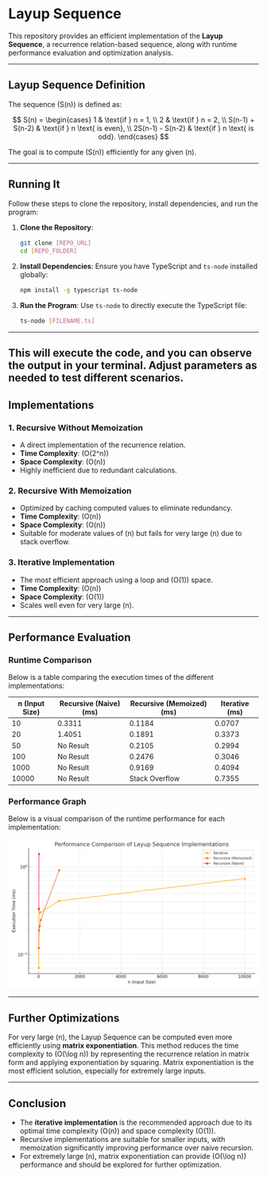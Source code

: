 # Layup Sequence

This repository provides an efficient implementation of the **Layup Sequence**, a recurrence relation-based sequence, along with runtime performance evaluation and optimization analysis.

---

## Layup Sequence Definition

The sequence \(S(n)\) is defined as:

$$
S(n) = 
\begin{cases} 
1 & \text{if } n = 1, \\
2 & \text{if } n = 2, \\
S(n-1) + S(n-2) & \text{if } n \text{ is even}, \\
2S(n-1) - S(n-2) & \text{if } n \text{ is odd}.
\end{cases}
$$

The goal is to compute \(S(n)\) efficiently for any given \(n\).

---

## Running It

Follow these steps to clone the repository, install dependencies, and run the program:

1. **Clone the Repository**:
   ```bash
   git clone [REPO_URL]
   cd [REPO_FOLDER]
   ```

2. **Install Dependencies**:
   Ensure you have TypeScript and `ts-node` installed globally:
   ```bash
   npm install -g typescript ts-node
   ```

3. **Run the Program**:
   Use `ts-node` to directly execute the TypeScript file:
   ```bash
   ts-node [FILENAME.ts]
   ```

---

This will execute the code, and you can observe the output in your terminal. Adjust parameters as needed to test different scenarios.
---

## Implementations

### **1. Recursive Without Memoization**
- A direct implementation of the recurrence relation.
- **Time Complexity**: \(O(2^n)\)
- **Space Complexity**: \(O(n)\)
- Highly inefficient due to redundant calculations.

### **2. Recursive With Memoization**
- Optimized by caching computed values to eliminate redundancy.
- **Time Complexity**: \(O(n)\)
- **Space Complexity**: \(O(n)\)
- Suitable for moderate values of \(n\) but fails for very large \(n\) due to stack overflow.

### **3. Iterative Implementation**
- The most efficient approach using a loop and \(O(1)\) space.
- **Time Complexity**: \(O(n)\)
- **Space Complexity**: \(O(1)\)
- Scales well even for very large \(n\).

---

## Performance Evaluation

### Runtime Comparison

Below is a table comparing the execution times of the different implementations:

| **n (Input Size)** | **Recursive (Naive) (ms)** | **Recursive (Memoized) (ms)** | **Iterative (ms)** |
|---------------------|----------------------------|-------------------------------|--------------------|
| 10                 | 0.3311                    | 0.1184                        | 0.0707            |
| 20                 | 1.4051                    | 0.1891                        | 0.3373            |
| 50                 | No Result                 | 0.2105                        | 0.2994            |
| 100                | No Result                 | 0.2476                        | 0.3046            |
| 1000               | No Result                 | 0.9169                        | 0.4094            |
| 10000              | No Result                 | Stack Overflow                | 0.7355            |

### Performance Graph

Below is a visual comparison of the runtime performance for each implementation:

![Results](/layup_sequence_performance.png)

---

## Further Optimizations

For very large \(n\), the Layup Sequence can be computed even more efficiently using **matrix exponentiation**. This method reduces the time complexity to \(O(\log n)\) by representing the recurrence relation in matrix form and applying exponentiation by squaring. Matrix exponentiation is the most efficient solution, especially for extremely large inputs.

---

## Conclusion

- The **iterative implementation** is the recommended approach due to its optimal time complexity \(O(n)\) and space complexity \(O(1)\).
- Recursive implementations are suitable for smaller inputs, with memoization significantly improving performance over naive recursion.
- For extremely large \(n\), matrix exponentiation can provide \(O(\log n)\) performance and should be explored for further optimization.